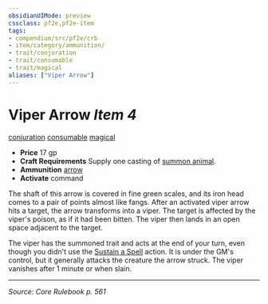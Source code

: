 ```yaml
---
obsidianUIMode: preview
cssclass: pf2e,pf2e-item
tags:
- compendium/src/pf2e/crb
- item/category/ammunition/
- trait/conjuration
- trait/consumable
- trait/magical
aliases: ["Viper Arrow"]
---
```

# Viper Arrow *Item 4*  
[conjuration](conjuration.md "Conjuration School Trait")  [consumable](consumable.md "Consumable Item Trait")  [magical](magical.md "Magical Item Trait")  

- **Price** 17 gp
- **Craft Requirements** Supply one casting of [summon animal](summon-animal.md).
- **Ammunition** [arrow](arrow.md)
- **Activate** command

The shaft of this arrow is covered in fine green scales, and its iron head comes to a pair of points almost like fangs. After an activated viper arrow hits a target, the arrow transforms into a viper. The target is affected by the viper's poison, as if it had been bitten. The viper then lands in an open space adjacent to the target.

The viper has the summoned trait and acts at the end of your turn, even though you didn't use the [Sustain a Spell](sustain-a-spell.md) action. It is under the GM's control, but it generally attacks the creature the arrow struck. The viper vanishes after 1 minute or when slain.


---
*Source: Core Rulebook p. 561*